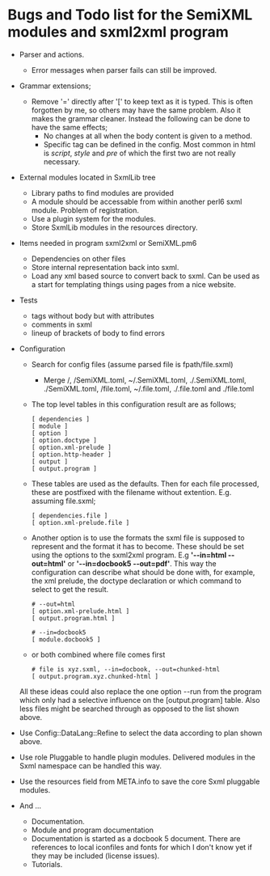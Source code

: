 # Bugs and Todo list for the SemiXML modules and sxml2xml program

* Parser and actions.
  * Error messages when parser fails can still be improved.

* Grammar extensions;
  * Remove '=' directly after '[' to keep text as it is typed. This is often forgotten by me, so others may have the same problem. Also it makes the grammar cleaner. Instead the following can be done to have the same effects;
    * No changes at all when the body content is given to a method.
    * Specific tag can be defined in the config. Most common in html is *script*, *style* and *pre* of which the first two are not really necessary.

* External modules located in SxmlLib tree
  * Library paths to find modules are provided
  * A module should be accessable from within another perl6 sxml module. Problem of registration.
  * Use a plugin system for the modules.
  * Store SxmlLib modules in the resources directory.

* Items needed in program sxml2xml or SemiXML.pm6
  * Dependencies on other files
  * Store internal representation back into sxml.
  * Load any xml based source to convert back to sxml. Can be used as a start for templating things using pages from a nice website.

* Tests
  * tags without body but with attributes
  * comments in sxml
  * lineup of brackets of body to find errors

* Configuration
  * Search for config files (assume parsed file is fpath/file.sxml)
    * Merge <resource-location>/<sha-encoded SemiXML.toml>,  <fpath>/SemiXML.toml, ~/.SemiXML.toml, ./.SemiXML.toml, ./SemiXML.toml, <fpath>/file.toml, ~/.file.toml, ./.file.toml and ./file.toml

  * The top level tables in this configuration result are as follows;

    ```
    [ dependencies ]
    [ module ]
    [ option ]
    [ option.doctype ]
    [ option.xml-prelude ]
    [ option.http-header ]
    [ output ]
    [ output.program ]

    ```
  * These tables are used as the defaults. Then for each file processed, these are postfixed with the filename without extention. E.g. assuming file.sxml;

    ```
    [ dependencies.file ]
    [ option.xml-prelude.file ]
    ```

  * Another option is to use the formats the sxml file is supposed to represent and the format it has to become. These should be set using the options to the sxml2xml program. E.g **'--in=html --out=html'** or **'--in=docbook5 --out=pdf'**. This way the configuration can describe what should be done with, for example, the xml prelude, the doctype declaration or which command to select to get the result.

    ```
    # --out=html
    [ option.xml-prelude.html ]
    [ output.program.html ]

    # --in=docbook5
    [ module.docbook5 ]
    ```

  * or both combined where file comes first
    ```
    # file is xyz.sxml, --in=docbook, --out=chunked-html
    [ output.program.xyz.chunked-html ]
    ```
  All these ideas could also replace the one option --run from the program which only had a selective influence on the [output.program] table. Also less files might be searched through as opposed to the list shown above.

* Use Config::DataLang::Refine to select the data according to plan shown above.

* Use role Pluggable to handle plugin modules. Delivered modules in the Sxml namespace can be handled this way.
* Use the resources field from META.info to save the core Sxml pluggable modules.

* And ...
  * Documentation.
  * Module and program documentation
  * Documentation is started as a docbook 5 document. There are references to local iconfiles and fonts for which I don't know yet if they may be included (license issues).
  * Tutorials.
